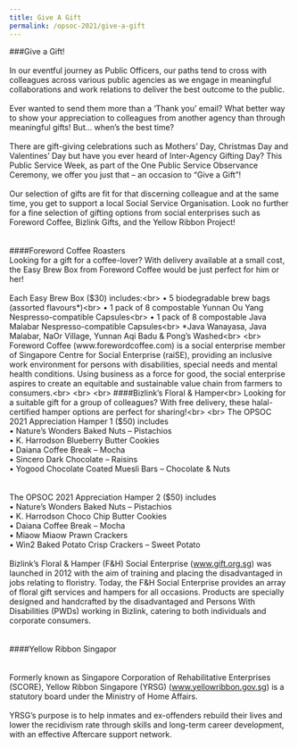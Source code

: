 ```yaml
---
title: Give A Gift
permalink: /opsoc-2021/give-a-gift
---
```

###Give a Gift!<br>
<br>
In our eventful journey as Public Officers, our paths tend to cross with colleagues across various public agencies as we engage in meaningful collaborations and work relations to deliver the best outcome to the public.<br>
<br>
Ever wanted to send them more than a ‘Thank you’ email? What better way to show your appreciation to colleagues from another agency than through meaningful gifts! But… when’s the best time?<br>
<br>
There are gift-giving celebrations such as Mothers’ Day, Christmas Day and Valentines’ Day but have you ever heard of Inter-Agency Gifting Day? This Public Service Week, as part of the One Public Service Observance Ceremony, we offer you just that – an occasion to “Give a Gift”!<br>
<br>
Our selection of gifts are fit for that discerning colleague and at the same time, you get to support a local Social Service Organisation. Look no further for a fine selection of gifting options from social enterprises such as Foreword Coffee, Bizlink Gifts, and the Yellow Ribbon Project!<br>
<br>
<br>
####Foreword Coffee Roasters<br>
Looking for a gift for a coffee-lover? With delivery available at a small cost, the Easy Brew Box from Foreword Coffee would be just perfect for him or her!<br>
<br>
Each Easy Brew Box ($30) includes:<br>
•	5 biodegradable brew bags (assorted flavours*)<br>
•	1 pack of 8 compostable Yunnan Ou Yang Nespresso-compatible Capsules<br>
•	1 pack of 8 compostable Java Malabar Nespresso-compatible Capsules<br>
*Java Wanayasa, Java Malabar, NaOr Village, Yunnan Aqi Badu & Pong’s Washed<br>
<br>
Foreword Coffee (www.forewordcoffee.com) is a social enterprise member of Singapore Centre for Social Enterprise (raiSE), providing an inclusive work environment for persons with disabilities, special needs and mental health conditions. Using business as a force for good, the social enterprise aspires to create an equitable and sustainable value chain from farmers to consumers.<br>
<br>
<br>
####Bizlink’s Floral & Hamper<br>
Looking for a suitable gift for a group of colleagues? With free delivery, these halal-certified hamper options are perfect for sharing!<br>
<br>
The OPSOC 2021 Appreciation Hamper 1 ($50) includes<br>
•	Nature’s Wonders Baked Nuts – Pistachios<br>
•	K. Harrodson Blueberry Butter Cookies <br>
•	Daiana Coffee Break – Mocha<br>
•	Sincero Dark Chocolate – Raisins<br>
•	Yogood Chocolate Coated Muesli Bars – Chocolate & Nuts<br>
<br>
<br>
The OPSOC 2021 Appreciation Hamper 2 ($50) includes<br> 
•	Nature’s Wonders Baked Nuts – Pistachios<br>
•	K. Harrodson Choco Chip Butter Cookies <br>
•	Daiana Coffee Break – Mocha<br>
•	Miaow Miaow Prawn Crackers<br>
•	Win2 Baked Potato Crisp Crackers – Sweet Potato<br>
<br>
Bizlink’s Floral & Hamper (F&H) Social Enterprise (www.gift.org.sg) was launched in 2012 with the aim of training and placing the disadvantaged in jobs relating to floristry. Today, the F&H Social Enterprise provides an array of floral gift services and hampers for all occasions. Products are specially designed and handcrafted by the disadvantaged and Persons With Disabilities (PWDs) working in Bizlink, catering to both individuals and corporate consumers. <br>
<br>
<br>
####Yellow Ribbon Singapor<br>
<Product details pending><br>
<br>
Formerly known as Singapore Corporation of Rehabilitative Enterprises (SCORE), Yellow Ribbon Singapore (YRSG) (www.yellowribbon.gov.sg) is a statutory board under the Ministry of Home Affairs.<br>
  <br>
YRSG’s purpose is to help inmates and ex-offenders rebuild their lives and lower the recidivism rate through skills and long-term career development, with an effective Aftercare support network.<br>


